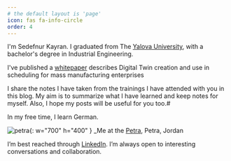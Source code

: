 ```yaml
---
# the default layout is 'page'
icon: fas fa-info-circle
order: 4
---
```


I'm Sedefnur Kayran. I graduated from The [Yalova University](https://www.yalova.edu.tr/), with a bachelor's degree in Industrial Engineering.

I've published a [whitepaper](https://dergipark.org.tr/tr/pub/jeps/issue/70655/1068970) describes Digital Twin creation and use in scheduling for mass manufacturing enterprises

I share the notes I have taken from the trainings I have attended with you in this blog. My aim is to summarize what I have learned and keep notes for myself. Also, I hope my posts will be useful for you too.#

In my free time, I learn German.

![petra](/assets/img/personal/sedef_petra.jpeg){: w="700" h="400" }
_Me at the [Petra](https://tr.wikipedia.org/wiki/Petra), Petra, Jordan


I’m best reached through [LinkedIn](https://www.linkedin.com/in/sedefnurkayran/). I’m always open to interesting conversations and collaboration.